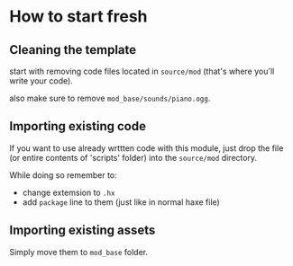 # How to start fresh

## Cleaning the template

start with removing code files located in `source/mod` (that's where you'll write your code).

also make sure to remove `mod_base/sounds/piano.ogg`.

## Importing existing code

If you want to use already wrttten code with this module, just drop the file (or entire contents of 'scripts' folder) into the `source/mod` directory.

While doing so remember to:
- change extemsion to `.hx`
- add `package` line to them (just like in normal haxe file)

## Importing existing assets

Simply move them to `mod_base` folder.
